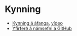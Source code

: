 # Kynning

- [Kynning á áfanga](kynning.md), [vídeo](https://youtu.be/ZAtTEZevOfU)
- [Yfirferð á námsefni á GitHub](https://youtu.be/apyHkQKQDqU)
